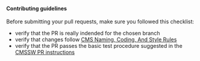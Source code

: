 #### Contributing guidelines

Before submitting your pull requests, make sure you followed this checklist:

- verify that the PR is really indended for the chosen branch
- verify that changes follow [CMS Naming, Coding, And Style Rules](http://cms-sw.github.io/cms_coding_rules.html)
- verify that the PR passes the basic test procedure suggested in the [CMSSW PR instructions](https://cms-sw.github.io/PRWorkflow.html)
